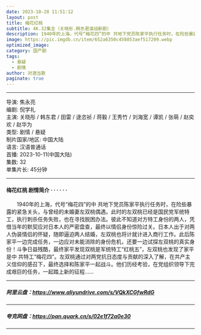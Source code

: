 ```yaml
---
date: 2023-10-28 11:51:12
layout: post
title: 梅花红桃
subtitle: 4K.32集全（关晓彤.韩东君谍战新剧）
description: 1940年的上海，代号“梅花四”的中 共地下党员陈家平执行任务时，在险些暴露的紧急关头，与曾经的未婚妻左双桃偶遇。此时的左双桃已经是国民党军统特工，执行刺杀任务失败，也在寻找脱困办法...
image: https://pic.imgdb.cn/item/652a6350c458853aef517209.webp
optimized_image: 
category: 国产剧
tags:
  - 悬疑
  - 剧情
author: 对酒当歌
paginate: true
---
```


---

导演: 焦永亮  
编剧: 倪学礼  
主演: 关晓彤 / 韩东君 / 田雷 / 逯恣祯 / 蒋毅 / 王秀竹 / 刘海宽 / 谭凯 / 张萌 / 赵奕欢 / 赵华为  
类型: 剧情 / 悬疑  
制片国家/地区: 中国大陆  
语言: 汉语普通话  
首播: 2023-10-11(中国大陆)  
集数: 32  
单集片长: 45分钟  

---

#### 梅花红桃 剧情简介 · · · · · ·

　　1940年的上海，代号“梅花四”的中 共地下党员陈家平执行任务时，在险些暴露的紧急关头，与曾经的未婚妻左双桃偶遇。此时的左双桃已经是国民党军统特工，执行刺杀任务失败，也在寻找脱困办法。彼此不知道对方特工身份的两人，凭借当年的默契应对日本人的严密盘查，最终以情侣身份惊险过关。日本人出于对两人伪装情侣的怀疑，随即逼迫两人结婚，左双桃也将计就计进入商行工作。此后陈家平一边完成任务，一边应对未能消除的身份危机，还要一边试探左双桃的真实身份！斗争日益残酷，最终家平发现双桃是军统特工“红桃五”，左双桃也发现了家平是中 共特工“梅花四”。左双桃通过对两党抗日态度与贡献的深入了解，在共产主义信仰的感召下，最终选择和陈家平一起战斗。他们历经考验，在党组织领导下完成艰巨的任务，一起踏上新的征程……

---

##### 阿里云盘：<https://www.aliyundrive.com/s/VQkXCGfwRdG>

---

##### 夸克网盘：<https://pan.quark.cn/s/02e1f72a0e30>

---
